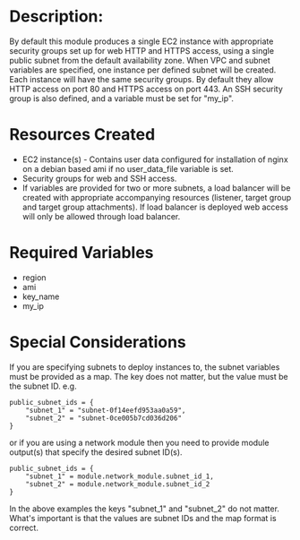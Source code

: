 # Description:

By default this module produces a single EC2 instance with appropriate security groups set up for web HTTP and HTTPS access, using a single public subnet from the default availability zone. When VPC and subnet variables are specified, one instance per defined subnet will be created. Each instance will have the same security groups. By default they allow HTTP access on port 80 and HTTPS access on port 443. An SSH security group is also defined, and a variable must be set for "my_ip". 

# Resources Created

* EC2 instance(s) - Contains user data configured for installation of nginx on a debian based ami if no user_data_file variable is set.
* Security groups for web and SSH access. 
* If variables are provided for two or more subnets, a load balancer will be created with appropriate accompanying resources (listener, target group and target group attachments). If load balancer is deployed web access will only be allowed through load balancer. 

# Required Variables

* region
* ami
* key_name
* my_ip

# Special Considerations 
If you are specifying subnets to deploy instances to, the subnet variables must be provided as a map. The key does not matter, but the value must be the subnet ID. 
    e.g. 

    public_subnet_ids = {
        "subnet_1" = "subnet-0f14eefd953aa0a59",
        "subnet_2" = "subnet-0ce005b7cd036d206"
    }

   or if you are using a network module then you need to provide module output(s) that specify the desired subnet ID(s). 

    public_subnet_ids = {
        "subnet_1" = module.network_module.subnet_id_1,
        "subnet_2" = module.network_module.subnet_id_2
    }

   In the above examples the keys "subnet_1" and "subnet_2" do not matter. What's important is that the values are subnet IDs and the map format is correct. 

